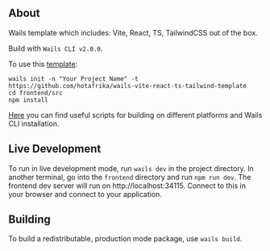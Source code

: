 ## About

Wails template which includes: Vite, React, TS, TailwindCSS out of the box.

Build with `Wails CLI v2.0.0`.

To use this [template](https://wails.io/docs/community/templates):
```shell
wails init -n "Your Project Name" -t https://github.com/hotafrika/wails-vite-react-ts-tailwind-template
cd frontend/src
npm install
```

[Here](scripts) you can find useful scripts for building on different platforms and Wails CLI installation.

## Live Development

To run in live development mode, run `wails dev` in the project directory. In another terminal, go into the `frontend`
directory and run `npm run dev`. The frontend dev server will run on http://localhost:34115. Connect to this in your
browser and connect to your application.

## Building

To build a redistributable, production mode package, use `wails build`.



